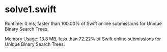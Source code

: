# solve1.swift

Runtime: 0 ms, faster than 100.00% of Swift online submissions for Unique Binary Search Trees.

Memory Usage: 13.8 MB, less than 72.22% of Swift online submissions for Unique Binary Search Trees.
